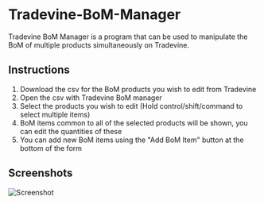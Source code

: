 # Tradevine-BoM-Manager

Tradevine BoM Manager is a program that can be used to manipulate the BoM of multiple products simultaneously on Tradevine.

## Instructions
1. Download the csv for the BoM products you wish to edit from Tradevine
2. Open the csv with Tradevine BoM manager
3. Select the products you wish to edit (Hold control/shift/command to select multiple items)
4. BoM items common to all of the selected products will be shown, you can edit the quantities of these
5. You can add new BoM items using the "Add BoM Item" button at the bottom of the form

## Screenshots

![Screenshot](https://raw.github.cm/Alapwood/Tradevine-BoM-Manager/master/images/screenshot.png)
